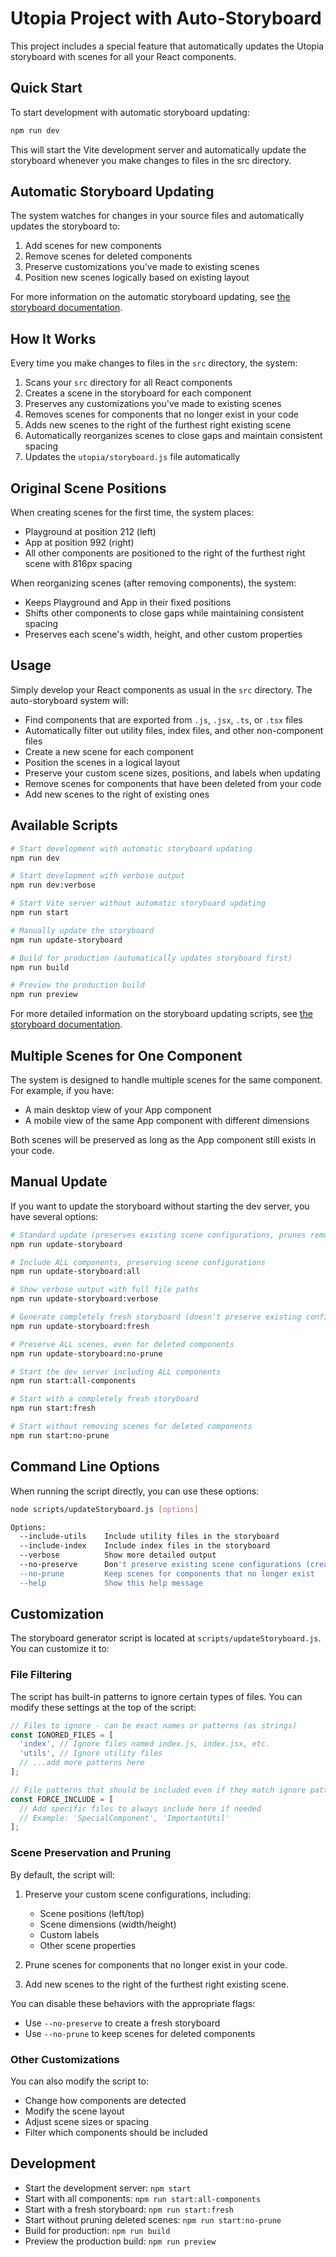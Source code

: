 # Utopia Project with Auto-Storyboard

This project includes a special feature that automatically updates the Utopia storyboard with scenes for all your React components.

## Quick Start

To start development with automatic storyboard updating:

```bash
npm run dev
```

This will start the Vite development server and automatically update the storyboard whenever you make changes to files in the src directory.

## Automatic Storyboard Updating

The system watches for changes in your source files and automatically updates the storyboard to:

1. Add scenes for new components
2. Remove scenes for deleted components 
3. Preserve customizations you've made to existing scenes
4. Position new scenes logically based on existing layout

For more information on the automatic storyboard updating, see [the storyboard documentation](./docs/STORYBOARD.md).

## How It Works

Every time you make changes to files in the `src` directory, the system:

1. Scans your `src` directory for all React components
2. Creates a scene in the storyboard for each component 
3. Preserves any customizations you've made to existing scenes
4. Removes scenes for components that no longer exist in your code
5. Adds new scenes to the right of the furthest right existing scene
6. Automatically reorganizes scenes to close gaps and maintain consistent spacing
7. Updates the `utopia/storyboard.js` file automatically

## Original Scene Positions

When creating scenes for the first time, the system places:
- Playground at position 212 (left)
- App at position 992 (right)
- All other components are positioned to the right of the furthest right scene with 816px spacing

When reorganizing scenes (after removing components), the system:
- Keeps Playground and App in their fixed positions
- Shifts other components to close gaps while maintaining consistent spacing
- Preserves each scene's width, height, and other custom properties

## Usage

Simply develop your React components as usual in the `src` directory. The auto-storyboard system will:

- Find components that are exported from `.js`, `.jsx`, `.ts`, or `.tsx` files
- Automatically filter out utility files, index files, and other non-component files
- Create a new scene for each component
- Position the scenes in a logical layout
- Preserve your custom scene sizes, positions, and labels when updating
- Remove scenes for components that have been deleted from your code
- Add new scenes to the right of existing ones

## Available Scripts

```bash
# Start development with automatic storyboard updating
npm run dev

# Start development with verbose output
npm run dev:verbose

# Start Vite server without automatic storyboard updating
npm run start

# Manually update the storyboard
npm run update-storyboard

# Build for production (automatically updates storyboard first)
npm run build

# Preview the production build
npm run preview
```

For more detailed information on the storyboard updating scripts, see [the storyboard documentation](./docs/STORYBOARD.md).

## Multiple Scenes for One Component

The system is designed to handle multiple scenes for the same component. For example, if you have:
- A main desktop view of your App component
- A mobile view of the same App component with different dimensions

Both scenes will be preserved as long as the App component still exists in your code.

## Manual Update

If you want to update the storyboard without starting the dev server, you have several options:

```bash
# Standard update (preserves existing scene configurations, prunes removed components)
npm run update-storyboard

# Include ALL components, preserving scene configurations
npm run update-storyboard:all

# Show verbose output with full file paths
npm run update-storyboard:verbose

# Generate completely fresh storyboard (doesn't preserve existing configurations)
npm run update-storyboard:fresh

# Preserve ALL scenes, even for deleted components
npm run update-storyboard:no-prune

# Start the dev server including ALL components
npm run start:all-components

# Start with a completely fresh storyboard
npm run start:fresh

# Start without removing scenes for deleted components
npm run start:no-prune
```

## Command Line Options

When running the script directly, you can use these options:

```bash
node scripts/updateStoryboard.js [options]

Options:
  --include-utils    Include utility files in the storyboard
  --include-index    Include index files in the storyboard
  --verbose          Show more detailed output
  --no-preserve      Don't preserve existing scene configurations (create fresh storyboard)
  --no-prune         Keep scenes for components that no longer exist
  --help             Show this help message
```

## Customization

The storyboard generator script is located at `scripts/updateStoryboard.js`. You can customize it to:

### File Filtering

The script has built-in patterns to ignore certain types of files. You can modify these settings at the top of the script:

```javascript
// Files to ignore - can be exact names or patterns (as strings)
const IGNORED_FILES = [
  'index', // Ignore files named index.js, index.jsx, etc.
  'utils', // Ignore utility files
  // ...add more patterns here
];

// File patterns that should be included even if they match ignore patterns
const FORCE_INCLUDE = [
  // Add specific files to always include here if needed
  // Example: 'SpecialComponent', 'ImportantUtil'
];
```

### Scene Preservation and Pruning

By default, the script will:

1. Preserve your custom scene configurations, including:
   - Scene positions (left/top)
   - Scene dimensions (width/height)
   - Custom labels
   - Other scene properties

2. Prune scenes for components that no longer exist in your code.

3. Add new scenes to the right of the furthest right existing scene.

You can disable these behaviors with the appropriate flags:
- Use `--no-preserve` to create a fresh storyboard
- Use `--no-prune` to keep scenes for deleted components

### Other Customizations

You can also modify the script to:

- Change how components are detected
- Modify the scene layout
- Adjust scene sizes or spacing
- Filter which components should be included

## Development

- Start the development server: `npm start`
- Start with all components: `npm run start:all-components`
- Start with a fresh storyboard: `npm run start:fresh`
- Start without pruning deleted scenes: `npm run start:no-prune`
- Build for production: `npm run build`
- Preview the production build: `npm run preview` 